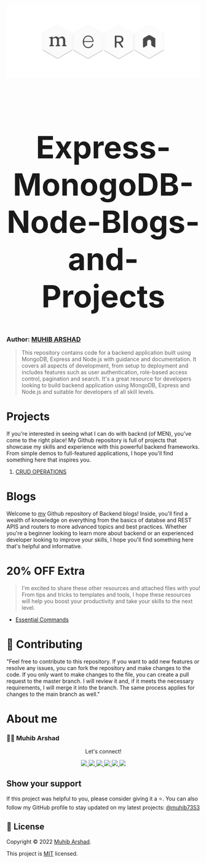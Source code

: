 <div align="center">
  <img src="mern.png">
</div>
<br>
<h1 align="center" style="font-size: 80px;" > Express-MonogoDB-Node-Blogs-and-Projects<h1/>

### Author: [MUHIB ARSHAD](https://github.com/muhib7353)

> This repository contains code for a backend application built using MongoDB, Express and Node.js with guidance and documentation. It covers all aspects of development, from setup to deployment and includes features such as user authentication, role-based access control, pagination and search. It's a great resource for developers looking to build backend application using MongoDB, Express and Node.js and suitable for developers of all skill levels.

# Projects

If you're interested in seeing what I can do with backnd (of MEN), you've come to the right place! My Github repository is full of projects that showcase my skills and experience with this powerful backend frameworks. From simple demos to full-featured applications, I hope you'll find something here that inspires you.

1. [CRUD OPERATIONS](/Projects/FIRST_MERN_STACK/)

# Blogs

Welcome to [my](https://github.com/muhib7353/nodejs-express-mongodb-exploration) Github repository of Backend blogs! Inside, you'll find a wealth of knowledge on everything from the basics of databse and REST APIS and routers to more advanced topics and best practices. Whether you're a beginner looking to learn more about backend or an experienced developer looking to improve your skills, I hope you'll find something here that's helpful and informative.

# 20% OFF Extra

> I'm excited to share these other resources and attached files with you! From tips and tricks to templates and tools, I hope these resources will help you boost your productivity and take your skills to the next level.

- [Essential Commands](/EssentialCommands.md)

# 🤝 Contributing

"Feel free to contribute to this repository. If you want to add new features or resolve any issues, you can fork the repository and make changes to the code. If you only want to make changes to the file, you can create a pull request to the master branch. I will review it and, if it meets the necessary requirements, I will merge it into the branch. The same process applies for changes to the main branch as well."

# About me

### 👨‍💻 Muhib Arshad

   <div align="center">
<p align="center">Let's connect!</p>

<a href="https://www.linkedin.com/in/muhib-arshad-85439b242/" target="blank">
    <img src="https://img.shields.io/badge/linkedin-%230077B5.svg?&style=for-the-badge&logo=linkedin&logoColor=white" />
</a>

<a href="https://medium.com/@muhibarshad123" target="blank">
    <img src="https://img.shields.io/badge/Medium-12100E?style=for-the-badge&logo=medium&logoColor=white" />
</a>

<a href="https://stackoverflow.com/users/18215817/muhib-arshad?tab=profile" target="blank">
    <img src="https://img.shields.io/badge/Stack_Overflow-FE7A16?style=for-the-badge&logo=stack-overflow&logoColor=white" />
</a>

<a href = "https://twitter.com/muhib7353" target="blank">
    <img src="https://img.shields.io/badge/Twitter-1DA1F2?style=for-the-badge&logo=twitter&logoColor=white" />
</a>

<a href="https://www.facebook.com/muhib7353/" target="blank">
    <img src="https://img.shields.io/badge/Facebook-1877F2?style=for-the-badge&logo=facebook&logoColor=white" />
</a>

<a href="https://www.instagram.com/muhib7353/" target="blank">
    <img src="https://img.shields.io/badge/Instagram-E4405F?style=for-the-badge&logo=instagram&logoColor=white" />
</a>

</div>

## Show your support

If this project was helpful to you, please consider giving it a ⭐️.
You can also follow my GitHub profile to stay updated on my latest projects:
<a href="https://github.com/muhib7353" target="blank">
@muhib7353
</a>

## 📝 License

Copyright © 2022 [Muhib Arshad](https://github.com/muhib7353).

This project is [MIT](https://github.com/muhib7353/React.js-Complete-Tips_and_Guidance/blob/main/License.md) licensed.
